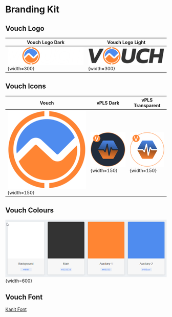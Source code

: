 # Branding Kit

## Vouch Logo

| Vouch Logo Dark | Vouch Logo Light |
| --- | --- |
|![Vouch Logo ](/public/branding/VouchFullDark.png){width=300} |![Vouch Logo ](/public/branding/VouchFullLight.png){width=300} |

## Vouch Icons

| Vouch| vPLS Dark | vPLS Transparent |
| --- | --- | --- |
|![Vouch Logo Icon](/public/branding/VouchLogoT.svg){width=150} |![vPLS Token Icon](/public/branding/vPLS.svg){width=150} |![vPLS Token Icon](/public/branding/vPLS_Trans.svg){width=150}|

## Vouch Colours

![Vouch Colours](/public/branding/Colours.png){width=600}



## Vouch Font
[Kanit Font](/public/branding/Kanit.ttf)









